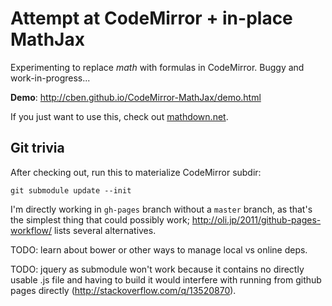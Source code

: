 # Attempt at CodeMirror + in-place MathJax

Experimenting to replace $math$ with formulas in CodeMirror.
Buggy and work-in-progress...

**Demo**: http://cben.github.io/CodeMirror-MathJax/demo.html

If you just want to use this, check out [mathdown.net](http://mathdown.net).

## Git trivia

After checking out, run this to materialize CodeMirror subdir:

    git submodule update --init

I'm directly working in `gh-pages` branch without a `master` branch,
as that's the simplest thing that could possibly work;
http://oli.jp/2011/github-pages-workflow/ lists several alternatives.

TODO: learn about bower or other ways to manage local vs online deps.

TODO: jquery as submodule won't work because it contains no directly usable .js 
file and having to build it would interfere with running from github pages 
directly (http://stackoverflow.com/q/13520870).
